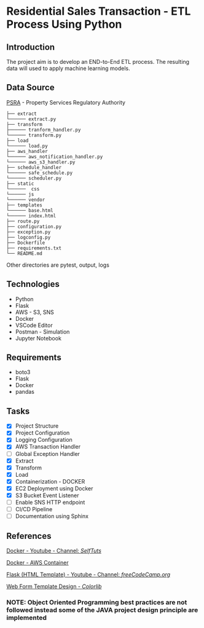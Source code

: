# Residential Sales Transaction - ETL Process Using Python

## Introduction

The project aim is to develop an END-to-End ETL process. The resulting data will used to apply machine learning models.

## Data Source

[PSRA](https://www.propertypriceregister.ie/) - Property Services Regulatory Authority

    ├── extract                              
    └────── extract.py                       
    ├── transform                       
    ├────── tranform_handler.py         
    └────── transform.py                
    ├── load                            
    └────── load.py                     
    ├── aws_handler                         
    └────── aws_notification_handler.py 
    └────── aws_s3_handler.py           
    ├── schedule_handler                
    └────── safe_schedule.py            
    └────── scheduler.py                
    ├── static                          
    └──────  css                            
    └────── js                          
    └────── vendor                          
    ├── templates                       
    └────── base.html                      
    └────── index.html                  
    ├── route.py                            
    ├── configuration.py                
    ├── exception.py                    
    ├── logconfig.py                    
    ├── Dockerfile                      
    ├── requirements.txt                    
    └── README.md      

Other directories are pytest, output, logs

## Technologies

- Python
- Flask
- AWS - S3, SNS
- Docker
- VSCode Editor
- Postman - Simulation
- Jupyter Notebook

## Requirements

- boto3
- Flask
- Docker
- pandas

## Tasks

- [x] Project Structure
- [x] Project Configuration
- [x] Logging Configuration
- [x] AWS Transaction Handler
- [ ] Global Exception Handler
- [x] Extract
- [x] Transform
- [x] Load
- [x] Containerization - DOCKER
- [x] EC2 Deployment using Docker
- [x] S3 Bucket Event Listener
- [ ] Enable SNS HTTP endpoint
- [ ] CI/CD Pipeline
- [ ] Documentation using Sphinx

## References

[Docker - Youtube - Channel: *SelfTuts*](https://www.youtube.com/watch?v=prlixoDIfrc&ab_channel=SelfTuts)

[Docker - AWS Container](https://medium.com/@niklongstone/how-to-build-an-aws-lambda-function-with-python-3-7-the-right-way-21888e2edbe8)

[Flask (HTML Template) - Youtube - Channel: *freeCodeCamp.org*](https://www.youtube.com/watch?v=Z1RJmh_OqeA&ab_channel=freeCodeCamp.org)

[Web Form Template Design - *Colorlib*](https://colorlib.com)

### NOTE: Object Oriented Programming best practices are not followed instead some of the JAVA project design principle are implemented
